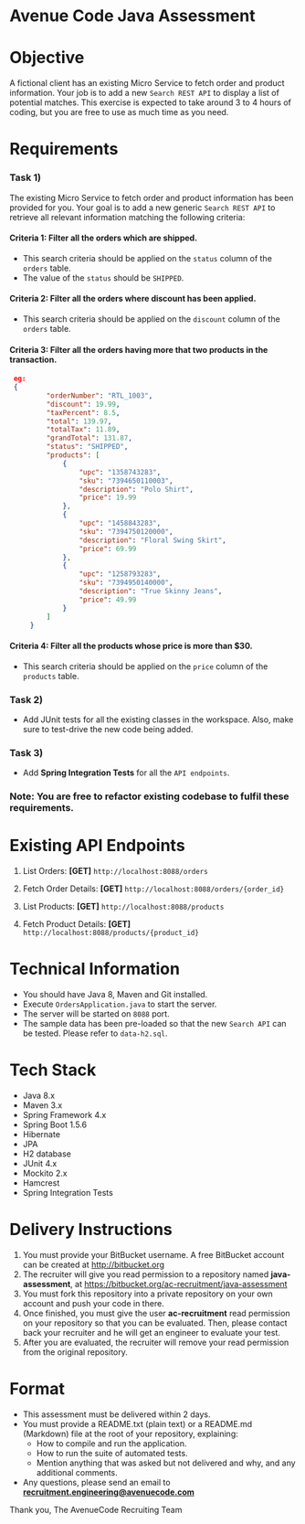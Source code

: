# Avenue Code Java Assessment #

Objective
=========
A fictional client has an existing Micro Service to fetch order and product information. Your job is to add a new `Search REST API` to display a list of potential matches. This exercise is expected to take around 3 to 4 hours of coding, but you are free to use as much time as you need.

Requirements
============
### Task 1) ###
The existing Micro Service to fetch order and product information has been provided for you. Your goal is to add a new generic `Search REST API` to retrieve all relevant information matching the following criteria:

#### Criteria 1: Filter all the orders which are shipped. ####
 * This search criteria should be applied on the `status` column of the `orders` table.
 * The value of the `status` should be `SHIPPED`.

#### Criteria 2: Filter all the orders where discount has been applied. ####
 * This search criteria should be applied on the `discount` column of the `orders` table.

#### Criteria 3: Filter all the orders having more that two products in the transaction. ####
```json
 eg:
 {
         "orderNumber": "RTL_1003",
         "discount": 19.99,
         "taxPercent": 8.5,
         "total": 139.97,
         "totalTax": 11.89,
         "grandTotal": 131.87,
         "status": "SHIPPED",
         "products": [
             {
                 "upc": "1358743283",
                 "sku": "7394650110003",
                 "description": "Polo Shirt",
                 "price": 19.99
             },
             {
                 "upc": "1458843283",
                 "sku": "7394750120000",
                 "description": "Floral Swing Skirt",
                 "price": 69.99
             },
             {
                 "upc": "1258793283",
                 "sku": "7394950140000",
                 "description": "True Skinny Jeans",
                 "price": 49.99
             }
         ]
     }
```

#### Criteria 4: Filter all the products whose price is more than $30. ####
 * This search criteria should be applied on the `price` column of the `products` table.

### Task 2) ###
 * Add JUnit tests for all the existing classes in the workspace. Also, make sure to test-drive the new code being added.

### Task 3) ###
 * Add **Spring Integration Tests** for all the `API endpoints`.

### Note: You are free to refactor existing codebase to fulfil these requirements. ###

Existing API Endpoints
======================
1) List Orders:
   **[GET]** `http://localhost:8088/orders`

2) Fetch Order Details:
   **[GET]** `http://localhost:8088/orders/{order_id}`

3) List Products:
   **[GET]** `http://localhost:8088/products`

4) Fetch Product Details:
   **[GET]** `http://localhost:8088/products/{product_id}`

Technical Information
=====================
 * You should have Java 8, Maven and Git installed.
 * Execute `OrdersApplication.java` to start the server.
 * The server will be started on `8088` port.
 * The sample data has been pre-loaded so that the new `Search API` can be tested. Please refer to `data-h2.sql`.

Tech Stack
==========
 * Java 8.x
 * Maven 3.x
 * Spring Framework 4.x
 * Spring Boot 1.5.6
 * Hibernate
 * JPA
 * H2 database
 * JUnit 4.x
 * Mockito 2.x
 * Hamcrest
 * Spring Integration Tests
 
Delivery Instructions
=====================

1) You must provide your BitBucket username. A free BitBucket account can be created at http://bitbucket.org
2) The recruiter will give you read permission to a repository named **java-assessment**, at https://bitbucket.org/ac-recruitment/java-assessment
3) You must fork this repository into a private repository on your own account and push your code in there.
4) Once finished, you must give the user **ac-recruitment** read permission on your repository so that you can be evaluated. Then, please contact back your recruiter and he will get an engineer to evaluate your test.
5) After you are evaluated, the recruiter will remove your read permission from the original repository.

Format
======

* This assessment must be delivered within 2 days.
* You must provide a README.txt (plain text) or a README.md (Markdown) file at the root of your repository, explaining:
    * How to compile and run the application.
    * How to run the suite of automated tests.
    * Mention anything that was asked but not delivered and why, and any additional comments.
* Any questions, please send an email to **recruitment.engineering@avenuecode.com**

Thank you,
The AvenueCode Recruiting Team